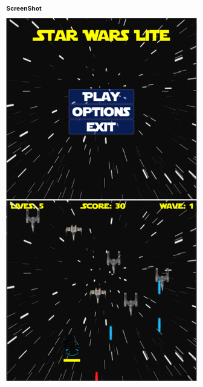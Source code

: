### ScreenShot

![](https://github.com/007vedant/hephaestus/blob/main/Star%20Wars%20Lite/images/image2.png)
![](https://github.com/007vedant/hephaestus/blob/main/Star%20Wars%20Lite/images/image3.png)

